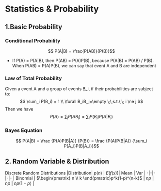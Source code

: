 <script type="text/javascript" src="https://cdn.mathjax.org/mathjax/latest/MathJax.js?config=TeX-AMS_HTML"></script>

# Statistics & Probability
## 1.Basic Probability

### Conditional Probability
$$ P(A|B) = \frac{P(AB)}{P(B)}$$

- If P(A) = P(A|B), then P(AB) = P(A)P(B), because P(A|B) = P(AB) / P(B). When P(AB) = P(A)P(B), we can say that event A and B are independent

### Law of Total Probability
Given a event A and a group of events B_i, if their probabilities are subject to:
$$	\sum_i P(B_i) = 1 \\ \forall B_iB_j=\empty \;\;s.t.\;\; i \ne j $$ 
Then we have 
$$ P(A) = \sum_i P(AB_i) = \sum_iP(B_i)P(A|B_i)$$

### Bayes Equation
$$ P(A|B) = \frac {P(A)P(B|A)} {P(B)} = \frac {P(A)P(B|A)} {\sum_i P(A_i)P(B|A_i)}$$

## 2. Random Variable & Distribution
Discrete Random Distributions
|Distribution| $p(n)$ | $E(f(x))$| Mean | Var | 
-|-|-|-|-
| Binomial | $\begin{pmatrix} n \\ k \end{pmatrix}p^k(1-p)^{n-k}$ | $np$ | $np$ | $np(1-p)$ 
| 

$$$$
<!--stackedit_data:
eyJoaXN0b3J5IjpbLTE0NTM5OTk3NDQsMTI5ODEwMTkyNCwxMT
U2Nzc1NzA2LDIwNjIyOTMwNjksMzI3OTUyODc1LC0xNDEyMzQ2
Mjk0LC0xNjYzNTcxOTk0LDI0NzM4MjY1NywtNDYwMTk5MDQyLD
E3NzA1OTMwNSwtMTMzNTMwMDk4NF19
-->